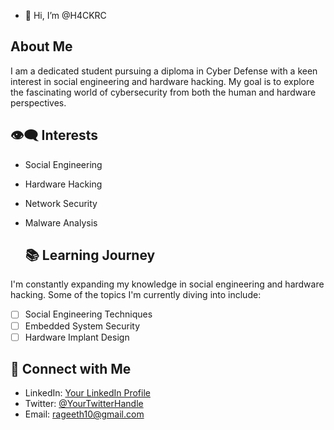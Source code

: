 - 👋 Hi, I’m @H4CKRC
  
## About Me

I am a dedicated student pursuing a diploma in Cyber Defense with a keen interest in social engineering and hardware hacking. My goal is to explore the fascinating world of cybersecurity from both the human and hardware perspectives.

## 👁️‍🗨️ Interests

- Social Engineering
- Hardware Hacking
- Network Security
- Malware Analysis

  ## 📚 Learning Journey

I'm constantly expanding my knowledge in social engineering and hardware hacking. Some of the topics I'm currently diving into include:

- [ ] Social Engineering Techniques
- [ ] Embedded System Security
- [ ] Hardware Implant Design

## 💬 Connect with Me

- LinkedIn: [Your LinkedIn Profile](https://www.linkedin.com/in/rageeth-chandran-p-483571278)
- Twitter: [@YourTwitterHandle](https://twitter.com/Rageeth12?t=6NUgbfg-J5EyDpkaFaIziw&s=09)
- Email: rageeth10@gmail.com
